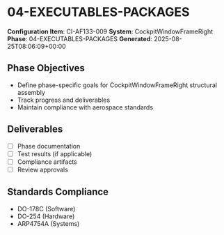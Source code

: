 # 04-EXECUTABLES-PACKAGES

**Configuration Item**: CI-AF133-009
**System**: CockpitWindowFrameRight
**Phase**: 04-EXECUTABLES-PACKAGES
**Generated**: 2025-08-25T08:06:09+00:00

## Phase Objectives
- Define phase-specific goals for CockpitWindowFrameRight structural assembly
- Track progress and deliverables
- Maintain compliance with aerospace standards

## Deliverables
- [ ] Phase documentation
- [ ] Test results (if applicable)
- [ ] Compliance artifacts
- [ ] Review approvals

## Standards Compliance
- DO-178C (Software)
- DO-254 (Hardware)
- ARP4754A (Systems)

